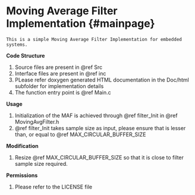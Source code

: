Moving Average Filter Implementation                      {#mainpage}
============
    This is a simple Moving Average Filter Implementation for embedded systems.

**Code Structure**

1. Source files are present in @ref Src
2. Interface files are present in @ref inc
3. PLease refer doxygen generated HTML documentation in the Doc/html subfolder for implementation details
4. The function entry point is @ref Main.c

**Usage**

1. Initialization of the MAF is achieved through @ref filter_Init in @ref MovingAvgFilter.h
2. @ref filter_Init takes sample size as input, please ensure that is lesser than, or equal to @ref MAX_CIRCULAR_BUFFER_SIZE

**Modification**

1. Resize @ref MAX_CIRCULAR_BUFFER_SIZE so that it is close to filter sample size required. 

**Permissions**

1. Please refer to the LICENSE file 